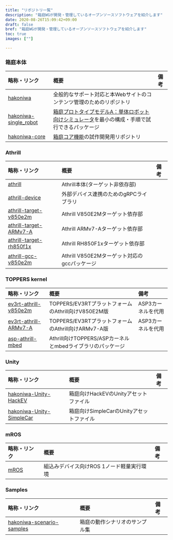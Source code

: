 ```yaml
---
title: "リポジトリ一覧"
description: "箱庭WGが開発・管理しているオープンソースソフトウェアを紹介します"
date: 2020-08-26T15:09:42+09:00
draft: false
bref: "箱庭WGが開発・管理しているオープンソースソフトウェアを紹介します"
toc: true
images: [""]

---
```


### 箱庭本体
|略称・リンク|概要|備考|
|:--|:--|:--|
| [hakoniwa](https://github.com/toppers/hakoniwa) | 全般的なサポート対応と本Webサイトのコンテンツ管理のためのリポジトリ |   |
| [hakoniwa-single_robot](https://github.com/toppers/hakoniwa-single_robot) | [箱庭プロトタイプモデルA：単体ロボット向けシミュレータ](/hakoniwa/prototypes/single-robot)を最小の構成・手順で試行できるパッケージ |   |
| [hakoniwa-core](https://github.com/toppers/hakoniwa-core) | [箱庭コア機能](/hakoniwa/docs/core)の試作開発用リポジトリ |   |

### Athrill
|略称・リンク|概要|備考|
|:--|:--|:--|
| [athrill](https://github.com/toppers/athrill) | Athrill本体(ターゲット非依存部) |   |
| [athrill-device](https://github.com/toppers/athrill-device) | 外部デバイス連携のためのgRPCライブラリ |   |
| [athrill-target-v850e2m](https://github.com/toppers/athrill-target-v850e2m) | Athrill V850E2Mターゲット依存部 | |
| [athrill-target-ARMv7-A](https://github.com/toppers/athrill-target-ARMv7-A) | Athrill ARMv7-Aターゲット依存部 | |
| [athrill-target-rh850f1x](https://github.com/toppers/athrill-target-rh850f1x) | Athrill RH850F1xターゲット依存部 | |
| [athrill-gcc-v850e2m](https://github.com/toppers/athrill-gcc-v850e2m) | Athrill V850E2Mターゲット対応のgccパッケージ |   |

### TOPPERS kernel
|略称・リンク|概要|備考|
|:--|:--|:--|
| [ev3rt-athrill-v850e2m](https://github.com/toppers/ev3rt-athrill-v850e2m) | TOPPERS/EV3RTプラットフォームのAthrill向けV850E2M版 | ASP3カーネルを代用  |
| [ev3rt-athrill-ARMv7-A](https://github.com/toppers/ev3rt-athrill-ARMv7-A) | TOPPERS/EV3RTプラットフォームのAthrill向けARMv7-A版 | ASP3カーネルを代用  |
| [asp-athrill-mbed](https://github.com/toppers/asp-athrill-mbed) | Athrill向けTOPPERS/ASPカーネルとmbedライブラリのパッケージ |   |

### Unity
|略称・リンク|概要|備考|
|:--|:--|:--|
| [hakoniwa-Unity-HackEV](https://github.com/toppers/hakoniwa-Unity-HackEV) | 箱庭向けHackEVのUnityアセットファイル | |
| [hakoniwa-Unity-SimpleCar](https://github.com/toppers/hakoniwa-Unity-SimpleCar) | 箱庭向けSimpleCarのUnityアセットファイル | |

### mROS
|略称・リンク|概要|備考|
|:--|:--|:--|
| [mROS](https://github.com/tlk-emb/mROS) | 組込みデバイス向けROS 1ノード軽量実行環境 | |

### Samples
|略称・リンク|概要|備考|
|:--|:--|:--|
| [hakoniwa-scenario-samples](https://github.com/toppers/hakoniwa-scenario-samples) | 箱庭の動作シナリオのサンプル集 | |


